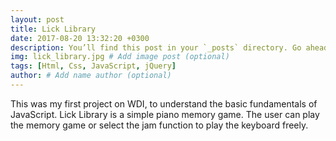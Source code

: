```yaml
---
layout: post
title: Lick Library
date: 2017-08-20 13:32:20 +0300
description: You’ll find this post in your `_posts` directory. Go ahead and edit it and re-build the site to see your changes. # Add post description (optional)
img: lick_library.jpg # Add image post (optional)
tags: [Html, Css, JavaScript, jQuery]
author: # Add name author (optional)
---
```

This was my first project on WDI, to understand the basic fundamentals of JavaScript. Lick Library is a simple piano memory game. The user can play the memory game or select the jam function to play the keyboard freely.
